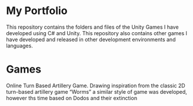 # My Portfolio
This repository contains the folders and files of the Unity Games I have developed using C# and Unity. This repository also contains other games I have developed and released in other development environments and languages.

# Games
Online Turn Based Artillery Game. Drawing inspiration from the classic 2D turn-based artillery game “Worms” a similar style of game was developed, however ths time based on Dodos and their extinction
